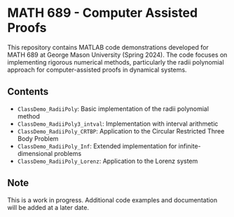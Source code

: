 # MATH 689 - Computer Assisted Proofs

This repository contains MATLAB code demonstrations developed for MATH 689 at George Mason University (Spring 2024). The code focuses on implementing rigorous numerical methods, particularly the radii polynomial approach for computer-assisted proofs in dynamical systems.

## Contents

* `ClassDemo_RadiiPoly`: Basic implementation of the radii polynomial method
* `ClassDemo_RadiiPoly3_intval`: Implementation with interval arithmetic
* `ClassDemo_RadiiPoly_CRTBP`: Application to the Circular Restricted Three Body Problem
* `ClassDemo_RadiiPoly_Inf`: Extended implementation for infinite-dimensional problems
* `ClassDemo_RadiiPoly_Lorenz`: Application to the Lorenz system

## Note

This is a work in progress. Additional code examples and documentation will be added at a later date.
